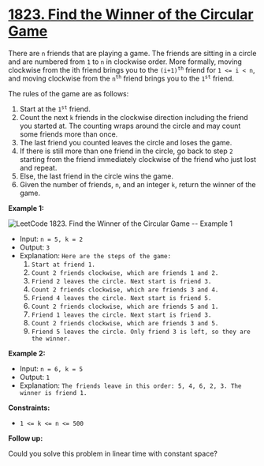 # [1823. Find the Winner of the Circular Game](https://leetcode.com/problems/find-the-winner-of-the-circular-game)


There are `n` friends that are playing a game. The friends are sitting in a circle and are numbered from `1` to `n` in clockwise order. More formally, moving clockwise from the ith friend brings you to the <code>(i+1)<sup>th</sup></code> friend for `1 <= i < n`, and moving clockwise from the <code>n<sup>th</sup></code> friend brings you to the <code>1<sup>st</sup></code> friend.

The rules of the game are as follows:

1. Start at the <code>1<sup>st</sup></code> friend.
2. Count the next `k` friends in the clockwise direction including the friend you started at. The counting wraps around the circle and may count some friends more than once.
3. The last friend you counted leaves the circle and loses the game.
4. If there is still more than one friend in the circle, go back to step `2` starting from the friend immediately clockwise of the friend who just lost and repeat.
5. Else, the last friend in the circle wins the game.
6. Given the number of friends, `n`, and an integer `k`, return the winner of the game.


**Example 1:**

![LeetCode 1823. Find the Winner of the Circular Game -- Example 1](https://assets.leetcode.com/uploads/2021/03/25/ic234-q2-ex11.png)

- Input: `n = 5, k = 2`
- Output: `3`
- Explanation: `Here are the steps of the game:`
  1. `Start at friend 1.`
  2. `Count 2 friends clockwise, which are friends 1 and 2.`
  3. `Friend 2 leaves the circle. Next start is friend 3.`
  4. `Count 2 friends clockwise, which are friends 3 and 4.`
  5. `Friend 4 leaves the circle. Next start is friend 5.`
  6. `Count 2 friends clockwise, which are friends 5 and 1.`
  7. `Friend 1 leaves the circle. Next start is friend 3.`
  8. `Count 2 friends clockwise, which are friends 3 and 5.`
  9. `Friend 5 leaves the circle. Only friend 3 is left, so they are the winner.`

**Example 2:**

- Input: `n = 6, k = 5`
- Output: `1`
- Explanation: `The friends leave in this order: 5, 4, 6, 2, 3. The winner is friend 1.`
 

**Constraints:**

- `1 <= k <= n <= 500`
 

**Follow up:**

Could you solve this problem in linear time with constant space?
